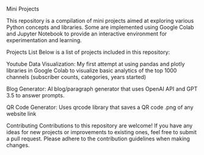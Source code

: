Mini Projects

This repository is a compilation of mini projects aimed at exploring various Python concepts and libraries. Some are implemented using Google Colab and Jupyter Notebook to provide an interactive environment for experimentation and learning.

Projects List
Below is a list of projects included in this repository:

Youtube Data Visualization: My first attempt at using pandas and plotly libraries in Google Colab to visualize basic analytics of the top 1000 channels (subscriber counts, categories, years started) 

Blog Generator: AI blog/paragraph generator that uses OpenAI API and GPT 3.5 to answer prompts.

QR Code Generator: Uses qrcode library that saves a QR code .png of any website link

Contributing
Contributions to this repository are welcome! If you have any ideas for new projects or improvements to existing ones, feel free to submit a pull request. Please adhere to the contribution guidelines when making changes.

